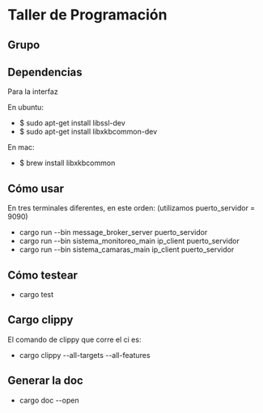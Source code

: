 # Taller de Programación

## Grupo

## Dependencias
Para la interfaz

En ubuntu:
- $ sudo apt-get install libssl-dev
- $ sudo apt-get install libxkbcommon-dev

En mac:
- $ brew install libxkbcommon

## Cómo usar
En tres terminales diferentes, en este orden:
(utilizamos puerto_servidor = 9090)
- cargo run --bin message_broker_server puerto_servidor 
- cargo run --bin sistema_monitoreo_main ip_client puerto_servidor
- cargo run --bin sistema_camaras_main ip_client puerto_servidor

## Cómo testear
- cargo test

## Cargo clippy
El comando de clippy que corre el ci es:
- cargo clippy --all-targets --all-features

## Generar la doc
- cargo doc --open